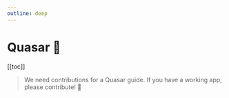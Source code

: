 ```yaml
---
outline: deep
---
```


<script setup>
import Badge from '../components/Badge.vue'
import BlockQuote from '../components/BlockQuote.vue'
</script>

# Quasar 🚧

[[toc]]

<BlockQuote>

We need contributions for a Quasar guide. If you have a working app, please contribute! 🙏

</BlockQuote>
